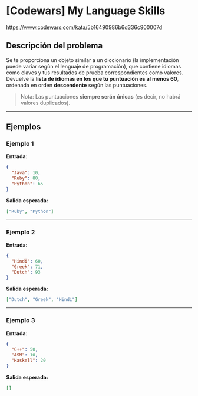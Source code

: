 # [Codewars] My Language Skills
https://www.codewars.com/kata/5b16490986b6d336c900007d

## Descripción del problema

Se te proporciona un objeto similar a un diccionario (la implementación puede variar según el lenguaje de programación), que contiene idiomas como claves y tus resultados de prueba correspondientes como valores.
Devuelve la **lista de idiomas en los que tu puntuación es al menos 60**, ordenada en orden **descendente** según las puntuaciones.

> Nota: Las puntuaciones **siempre serán únicas** (es decir, no habrá valores duplicados).

---

## Ejemplos

### Ejemplo 1
**Entrada:**

```json
{
  "Java": 10,
  "Ruby": 80,
  "Python": 65
}
```

**Salida esperada:**

```json
["Ruby", "Python"]
```

---

### Ejemplo 2
**Entrada:**

```json
{
  "Hindi": 60,
  "Greek": 71,
  "Dutch": 93
}
```

**Salida esperada:**

```json
["Dutch", "Greek", "Hindi"]
```

---

### Ejemplo 3
**Entrada:**

```json
{
  "C++": 50,
  "ASM": 10,
  "Haskell": 20
}
```

**Salida esperada:**

```json
[]
```